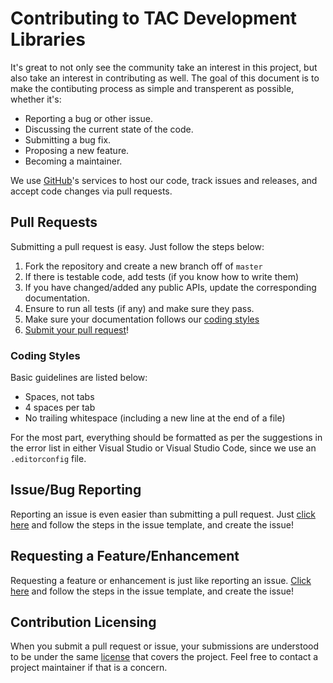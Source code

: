 # Contributing to TAC Development Libraries

It's great to not only see the community take an interest in this project, but also take an interest in contributing as
well. The goal of this document is to make the contibuting process as simple and transperent as possible, whether it's:

  - Reporting a bug or other issue.
  - Discussing the current state of the code.
  - Submitting a bug fix.
  - Proposing a new feature.
  - Becoming a maintainer.

We use [GitHub](https://github.com)'s services to host our code, track issues and releases, and accept code changes via
pull requests.

## Pull Requests

Submitting a pull request is easy. Just follow the steps below:

  1. Fork the repository and create a new branch off of `master`
  2. If there is testable code, add tests (if you know how to write them)
  3. If you have changed/added any public APIs, update the corresponding documentation.
  4. Ensure to run all tests (if any) and make sure they pass.
  5. Make sure your documentation follows our [coding styles](#coding-styles)
  6. [Submit your pull request](https://github.com/tom-corwin/tacdevlibs/pull/new)!

### Coding Styles

Basic guidelines are listed below:

  - Spaces, not tabs
  - 4 spaces per tab
  - No trailing whitespace (including a new line at the end of a file)

For the most part, everything should be formatted as per the suggestions in the error list in either Visual Studio or
Visual Studio Code, since we use an `.editorconfig` file.

## Issue/Bug Reporting

Reporting an issue is even easier than submitting a pull request. Just
[click here](https://github.com/tom-corwin/tacdevlibs/issues/new?template=bug-report.md) and follow the steps in the
issue template, and create the issue!

## Requesting a Feature/Enhancement

Requesting a feature or enhancement is just like reporting an issue.
[Click here](https://github.com/tom-corwin/tacdevlibs/issues/new?template=feature-request.md) and follow the steps in the
issue template, and create the issue!

## Contribution Licensing

When you submit a pull request or issue, your submissions are understood to be under the same
[license](https://github.com/tom-corwin/tacdevlibs/blob/master/LICENSE.md) that covers the project. Feel free to contact
a project maintainer if that is a concern.
